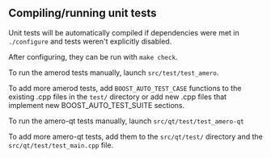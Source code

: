 Compiling/running unit tests
------------------------------------

Unit tests will be automatically compiled if dependencies were met in `./configure`
and tests weren't explicitly disabled.

After configuring, they can be run with `make check`.

To run the amerod tests manually, launch `src/test/test_amero`.

To add more amerod tests, add `BOOST_AUTO_TEST_CASE` functions to the existing
.cpp files in the `test/` directory or add new .cpp files that
implement new BOOST_AUTO_TEST_SUITE sections.

To run the amero-qt tests manually, launch `src/qt/test/test_amero-qt`

To add more amero-qt tests, add them to the `src/qt/test/` directory and
the `src/qt/test/test_main.cpp` file.
